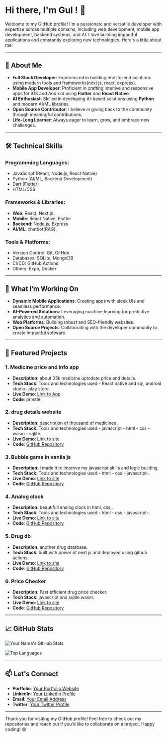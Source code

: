 # Hi there, I'm Gul ! 👋

Welcome to my GitHub profile! I'm a passionate and versatile developer with expertise across multiple domains, including web development, mobile app development, backend systems, and AI. I love building impactful applications and constantly exploring new technologies. Here's a little about me:

---

## 🚀 About Me

- **Full Stack Developer**: Experienced in building end-to-end solutions using modern tools and frameworks(next js, react, express).
- **Mobile App Developer**: Proficient in crafting intuitive and responsive apps for iOS and Android using **Flutter** and **React Native**.
- **AI Enthusiast**: Skilled in developing AI-based solutions using **Python** and modern AI/ML libraries.
- **Open Source Contributor**: I believe in giving back to the community through meaningful contributions.
- **Life-Long Learner**: Always eager to learn, grow, and embrace new challenges.

---

## 🛠️ Technical Skills

### Programming Languages:
- JavaScript (React, Node.js, React Native)
- Python (AI/ML, Backend Development)
- Dart (Flutter)
- HTML/CSS

### Frameworks & Libraries:
- **Web**: React, Next.js
- **Mobile**: React Native, Flutter
- **Backend**: Node.js, Express
- **AI/ML**: chatbot(RAG),

### Tools & Platforms:
- Version Control: Git, GitHub
- Databases: SQLite, MongoDB
- CI/CD: GitHub Actions
- Others: Expo, Docker

---

## 🌟 What I’m Working On

- **Dynamic Mobile Applications**: Creating apps with sleek UIs and seamless performance.
- **AI-Powered Solutions**: Leveraging machine learning for predictive analytics and automation.
- **Web Platforms**: Building robust and SEO-friendly websites.
- **Open Source Projects**: Collaborating with the developer community to create impactful software.

---

## 📂 Featured Projects

### 1. **Medicine price and info app**
- **Description**: about 35k medicine uptodate price and details.
- **Tech Stack**: Tools and technologies used - React native and sql, android studio- play store.
- **Live Demo**: [Link to App](https://apkpure.com/medicine-price/com.gohrians.medicineprice)
- **Code**: private

### 2. **drug details website**
- **Description**: description of thousand of medicines .
- **Tech Stack**: Tools and technologies used - javascript - html - css - wasm - sqlite.
- **Live Demo**: [Link to site](https://drug-pedia.vercel.app/)
- **Code**: [GitHub Repository](#)

### 3. **Bubble game in vanila js**
- **Description**: i made it to improve my javascript skills and logic building.
- **Tech Stack**: Tools and technologies used - html - css - javascript-.
- **Live Demo**: [Link to site](https://gul7333.github.io/Bubble-Game/)
- **Code**: [GitHub Repository](#)

### 4. **Analog clock**
- **Description**: beautifull analog clock in html, css,.
- **Tech Stack**: Tools and technologies used - html - css - javascript-.
- **Live Demo**: [Link to site](https://gul7333.github.io/Analog-Clock/)
- **Code**: [GitHub Repository](#)

### 5. **Drug db**
- **Description**: another drug database.
- **Tech Stack**: built with power of next js and deployed using github actions.
- **Live Demo**: [Link to site](https://drugdb.gohrians.com)
- **Code**: [GitHub Repository](#)

### 6. **Price Checker**
- **Description**: Fast efficient drug price checker.
- **Tech Stack**: javascript and sqlite wasm.
- **Live Demo**: [Link to site](https://pakdrugprice.vercel.app)
- **Code**: [GitHub Repository](#)

---

## 📈 GitHub Stats

![Your Name's GitHub Stats](https://github-readme-stats.vercel.app/api?username=Gul7333&show_icons=true&theme=radical)

![Top Languages](https://github-readme-stats.vercel.app/api/top-langs/?username=Gul7333&layout=compact&theme=radical)

---

## 📫 Let's Connect

- **Portfolio**: [Your Portfolio Website](#)
- **LinkedIn**: [Your LinkedIn Profile](#)
- **Email**: [Your Email Address](mailto:pro.dev.solution.pk@gmail.com)
- **Twitter**: [Your Twitter Profile](#)

---

Thank you for visiting my GitHub profile! Feel free to check out my repositories and reach out if you'd like to collaborate on a project. Happy coding! 😄


